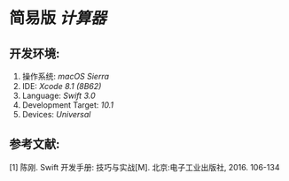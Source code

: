 # 简易版 *计算器*

## 开发环境:

1. 操作系统: *macOS Sierra*
2. IDE: *Xcode 8.1 (8B62)*
3. Language: *Swift 3.0*
4. Development Target: *10.1*
5. Devices: *Universal*

## 参考文献:

[1] 陈刚. Swift 开发手册: 技巧与实战[M]. 北京:电子工业出版社, 2016. 106-134